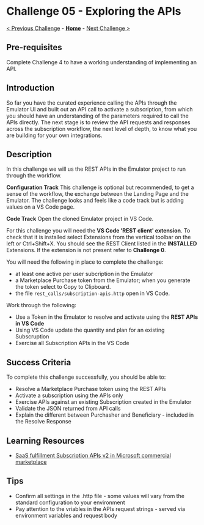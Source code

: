 # Challenge 05 - Exploring the APIs

[< Previous Challenge](./Challenge-04.md) - **[Home](../README.md)** - [Next Challenge >](./Challenge-06.md)

## Pre-requisites 

Complete Challenge 4 to have a working understanding of implementing an API.

## Introduction

So far you have the curated experience calling the APIs through the Emulator UI and built out an API call to activate a subscription, from which you should have an understanding of the parameters required to call the APIs directly. The next stage is to review the API requests and responses across the subscription workflow, the next level of depth, to know what you are building for your own integrations. 

## Description
In this challenge we will us the REST APIs in the Emulator project to run through the workflow.

**Configuration Track**
This challenge is optional but recommended, to get a sense of the workflow, the exchange between the Landing Page and the Emulator. The challenge looks and feels like a code track but is adding values on a VS Code page.

**Code Track**
Open the cloned Emulator project in VS Code.

For this challenge you will need the **VS Code 'REST client' extension**. To check that it is installed select Extensions from the vertical toolbar on the left or Ctrl+Shift+X. 
You should see the REST Client listed in the **INSTALLED** Extensions. 
If the extension is not present refer to **Challenge 0**.

You will need the following in place to complete the challenge: 
- at least one active per user subcription in the Emulator
- a Marketplace Purchase token from the Emulator; when you generate the token select to Copy to Clipboard.
- the file `rest_calls/subscription-apis.http` open in VS Code.

Work through the following: 
- Use a Token in the Emulator to resolve and activate using the **REST APIs in VS Code**
- Using VS Code update the quantity and plan for an existing Subscruption
- Exercise all Subscription APIs in the VS Code 


## Success Criteria

To complete this challenge successfully, you should be able to:
- Resolve a Marketplace Purchase token using the REST APIs
- Activate a subscription using the APIs only
- Exercise APIs against an existing Subscription created in the Emulator
- Validate the JSON returned from API calls
- Explain the different between Purchasher and Beneficiary - included in the Resolve Response

## Learning Resources

- [SaaS fulfillment Subscription APIs v2 in Microsoft commercial marketplace](https://learn.microsoft.com/en-gb/partner-center/marketplace/partner-center-portal/pc-saas-fulfillment-subscription-api)


## Tips
- Confirm all settings in the .http file - some values will vary from the standard configuration to your environment
- Pay attention to the vriables in the APIs request strings - served via environment variables and request body